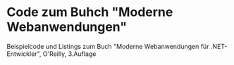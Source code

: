 # Code zum Buhch "Moderne Webanwendungen"

Beispielcode und Listings zum Buch "Moderne Webanwendungen für .NET-Entwickler", O'Reilly, 3.Auflage

